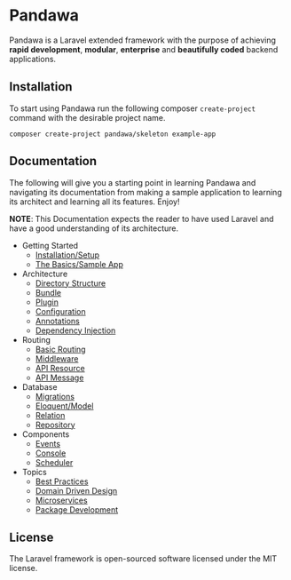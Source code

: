 # Pandawa

Pandawa is a Laravel extended framework with the purpose 
of achieving **rapid development**, **modular**, **enterprise** 
and **beautifully coded** backend applications.

## Installation

To start using Pandawa run the following composer `create-project` command with 
the desirable project name.

```
composer create-project pandawa/skeleton example-app
```

## Documentation

The following will give you a starting point in learning Pandawa and navigating
its documentation from making a sample application to learning its architect and 
learning all its features. Enjoy!

**NOTE**: This Documentation expects the reader to have used Laravel and have a 
good understanding of its architecture.

- Getting Started
    - [Installation/Setup](getting-started/installation.md)
    - [The Basics/Sample App](getting-started/basics.md)
- Architecture
    - [Directory Structure](architecture/directory-structure.md)
    - [Bundle](architecture/bundle.md)
    - [Plugin]()
    - [Configuration]()
    - [Annotations]()
    - [Dependency Injection]()
- Routing
    - [Basic Routing]()
    - [Middleware]()
    - [API Resource]()
    - [API Message]()
- Database
    - [Migrations](database/migrations.md)
    - [Eloquent/Model]()
    - [Relation]()
    - [Repository]()
- Components
    - [Events]()
    - [Console]()
    - [Scheduler]()
- Topics
    - [Best Practices]()
    - [Domain Driven Design]()
    - [Microservices]()
    - [Package Development]()

## License

The Laravel framework is open-sourced software licensed under the MIT license.
